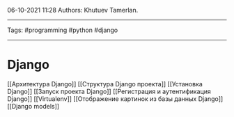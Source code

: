 06-10-2021
11:28
Authors: Khutuev Tamerlan.
***
Tags: #programming #python #django 
***
# Django
[[Архитектура Django]]
[[Структура Django проекта]]
[[Установка Django]]
[[Запуск проекта Django]]
[[Регистрация и аутентификация Django]]
[[Virtualenv]]
[[Отображение картинок из базы данных Django]]
[[Django models]]